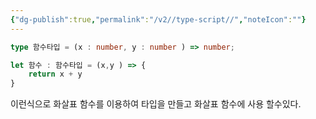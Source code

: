 ```yaml
---
{"dg-publish":true,"permalink":"/v2//type-script//","noteIcon":""}
---
```


```ts
type 함수타입 = (x : number, y : number ) => number;

let 함수 : 함수타입 = (x,y ) => {
	return x + y
}
```

이런식으로 화살표 함수를 이용하여 타입을 만들고 화살표 함수에 사용 할수있다.